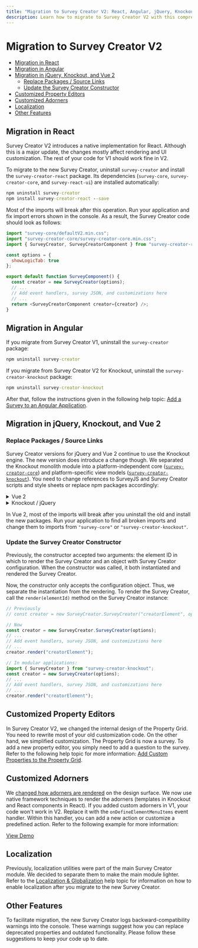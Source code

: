 ```yaml
---
title: "Migration to Survey Creator V2: React, Angular, jQuery, Knockout, and Vue"
description: Learn how to migrate to Survey Creator V2 with this comprehensive guide. Explore migration steps for React, Angular, jQuery, Knockout, and Vue. Update packages, adapt to constructor changes, customize property editors and adorners, handle localization, and explore other new features.
---
```


# Migration to Survey Creator V2

- [Migration in React](#migration-in-react)
- [Migration in Angular](#migration-in-angular)
- [Migration in jQuery, Knockout, and Vue 2](#migration-in-jquery-knockout-and-vue-2)
  - [Replace Packages / Source Links](#replace-packages--source-links)
  - [Update the Survey Creator Constructor](#update-the-survey-creator-constructor)
- [Customized Property Editors](#customized-property-editors)
- [Customized Adorners](#customized-adorners)
- [Localization](#localization)
- [Other Features](#other-features)

## Migration in React

Survey Creator V2 introduces a native implementation for React. Although this is a major update, the changes mostly affect rendering and UI customization. The rest of your code for V1 should work fine in V2.

To migrate to the new Survey Creator, uninstall `survey-creator` and install the `survey-creator-react` package. Its dependencies (`survey-core`, `survey-creator-core`, and `survey-react-ui`) are installed automatically:

```cmd
npm uninstall survey-creator
npm install survey-creator-react --save
```

Most of the imports will break after this operation. Run your application and fix import errors shown in the console. As a result, the Survey Creator code should look as follows:

```js
import "survey-core/defaultV2.min.css";
import "survey-creator-core/survey-creator-core.min.css";
import { SurveyCreator, SurveyCreatorComponent } from "survey-creator-react";

const options = {
  showLogicTab: true
};

export default function SurveyComponent() {
  const creator = new SurveyCreator(options);
  // ...
  // Add event handlers, survey JSON, and customizations here
  // ...
  return <SurveyCreatorComponent creator={creator} />;
}
```
## Migration in Angular

If you migrate from Survey Creator V1, uninstall the `survey-creator` package:

```cmd
npm uninstall survey-creator
```

If you migrate from Survey Creator V2 for Knockout, uninstall the `survey-creator-knockout` package:

```cmd
npm uninstall survey-creator-knockout
```

After that, follow the instructions given in the following help topic: [Add a Survey to an Angular Application](https://surveyjs.io/form-library/documentation/get-started-angular).

## Migration in jQuery, Knockout, and Vue 2

### Replace Packages / Source Links

Survey Creator versions for jQuery and Vue 2 continue to use the Knockout engine. The new version does introduce a change though. We separated the Knockout monolith module into a platform-independent core ([`survey-creator-core`](https://www.npmjs.com/package/survey-creator-core)) and platform-specific view models ([`survey-creator-knockout`](https://www.npmjs.com/package/survey-creator-knockout)). You need to change references to SurveyJS and Survey Creator scripts and style sheets or replace npm packages accordingly:

<details>
  <summary>Vue 2</summary>

```cmd
npm uninstall survey-creator
npm install survey-creator-knockout --save
```

```js
<script>
import "survey-core/defaultV2.min.css";
import "survey-creator-core/survey-creator-core.min.css";
</script>
```
</details>

<details>
  <summary>Knockout / jQuery</summary>

```html
<!-- Previously -->
<!-- <script src="https://unpkg.com/survey-knockout/survey.ko.min.css"></script> -->
<!-- <script src="https://unpkg.com/survey-knockout/survey.ko.min.js"></script> -->

<!-- <link  href="https://unpkg.com/survey-creator/survey-creator.css" type="text/css" rel="stylesheet"> -->
<!-- <script src="https://unpkg.com/survey-creator/survey-creator.min.js"></script> -->
```

```html
<!-- Now -->
<script src="https://unpkg.com/survey-core/survey.core.min.css"></script>
<script src="https://unpkg.com/survey-core/survey.core.min.js"></script>
<script src="https://unpkg.com/survey-knockout-ui/survey-knockout-ui.min.js"></script>

<link  href="https://unpkg.com/survey-creator-core/survey-creator-core.min.css" type="text/css" rel="stylesheet">
<script src="https://unpkg.com/survey-creator-core/survey-creator-core.min.js"></script>
<script src="https://unpkg.com/survey-creator-knockout/survey-creator-knockout.min.js"></script>
```
</details>

In Vue 2, most of the imports will break after you uninstall the old and install the new packages. Run your application to find all broken imports and change them to imports from `"survey-core"` or `"survey-creator-knockout"`.

### Update the Survey Creator Constructor 

Previously, the constructor accepted two arguments: the element ID in which to render the Survey Creator and an object with Survey Creator configuration. When the constructor was called, it both instantiated and rendered the Survey Creator.

Now, the constructor only accepts the configuration object. Thus, we separate the instantiation from the rendering. To render the Survey Creator, call the `render(elementId)` method on the Survey Creator instance:

```js
// Previously
// const creator = new SurveyCreator.SurveyCreator("creatorElement", options);
```

```js
// Now
const creator = new SurveyCreator.SurveyCreator(options);
// ...
// Add event handlers, survey JSON, and customizations here
// ...
creator.render("creatorElement");

// In modular applications:
import { SurveyCreator } from "survey-creator-knockout";
const creator = new SurveyCreator(options);
// ...
// Add event handlers, survey JSON, and customizations here
// ...
creator.render("creatorElement");
```

## Customized Property Editors

In Survey Creator V2, we changed the internal design of the Property Grid. You need to rewrite most of your old customization code. On the other hand, we simplified customization. The Property Grid is now a survey. To add a new property editor, you simply need to add a question to the survey. Refer to the following help topic for more information: [Add Custom Properties to the Property Grid](https://surveyjs.io/Documentation/Survey-Creator?id=property-grid#add-custom-properties-to-the-property-grid).

## Customized Adorners

We [changed how adorners are rendered](https://surveyjs.io/Documentation/Survey-Creator?id=Creator-V2-Whats-New#alternative-rendering-for-adorners) on the design surface. We now use native framework techniques to render the adorners (templates in Knockout and React components in React). If you added custom adorners in V1, your code won't work in V2. Replace it with the `onDefineElementMenuItems` event handler. Within this handler, you can add a new action or customize a predefined action. Refer to the following example for more information:

[View Demo](https://surveyjs.io/Examples/Survey-Creator/?id=customadorner (linkStyle))

## Localization

Previously, localization utilities were part of the main Survey Creator module. We decided to separate them to make the main module lighter. Refer to the [Localization & Globalization](https://surveyjs.io/Documentation/Survey-Creator?id=localization) help topic for information on how to enable localization after you migrate to the new Survey Creator.


## Other Features

To facilitate migration, the new Survey Creator logs backward-compatibility warnings into the console. These warnings suggest how you can replace deprecated properties and outdated functionality. Please follow these suggestions to keep your code up to date.
